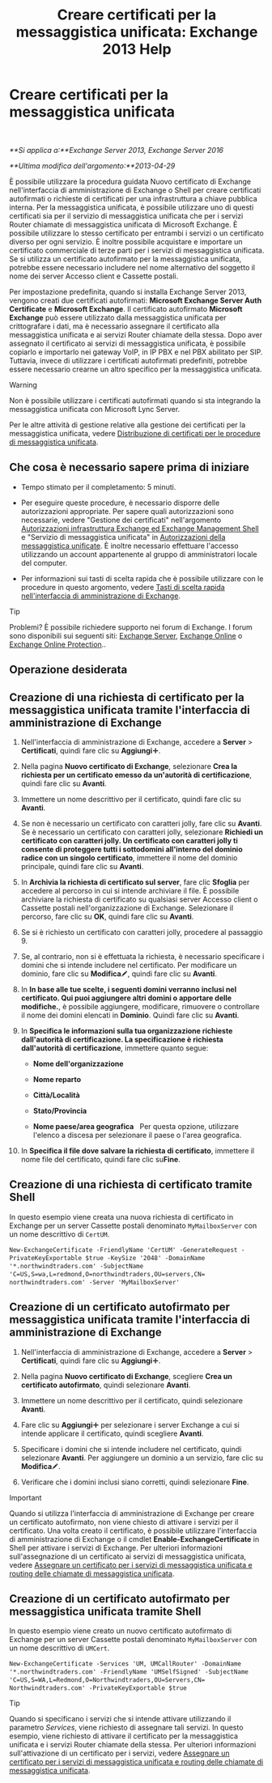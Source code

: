 ﻿---
title: 'Creare certificati per la messaggistica unificata: Exchange 2013 Help'
TOCTitle: Creare certificati per la messaggistica unificata
ms:assetid: 66807ee7-3d3f-482d-a3ac-d4e9baca3271
ms:mtpsurl: https://technet.microsoft.com/it-it/library/Dn205141(v=EXCHG.150)
ms:contentKeyID: 54652870
ms.date: 05/22/2018
mtps_version: v=EXCHG.150
ms.translationtype: MT
---

# Creare certificati per la messaggistica unificata

 

_**Si applica a:**Exchange Server 2013, Exchange Server 2016_

_**Ultima modifica dell'argomento:**2013-04-29_

È possibile utilizzare la procedura guidata Nuovo certificato di Exchange nell'interfaccia di amministrazione di Exchange o Shell per creare certificati autofirmati o richieste di certificati per una infrastruttura a chiave pubblica interna. Per la messaggistica unificata, è possibile utilizzare uno di questi certificati sia per il servizio di messaggistica unificata che per i servizi Router chiamate di messaggistica unificata di Microsoft Exchange. È possibile utilizzare lo stesso certificato per entrambi i servizi o un certificato diverso per ogni servizio. È inoltre possibile acquistare e importare un certificato commerciale di terze parti per i servizi di messaggistica unificata. Se si utilizza un certificato autofirmato per la messaggistica unificata, potrebbe essere necessario includere nel nome alternativo del soggetto il nome dei server Accesso client e Cassette postali.

Per impostazione predefinita, quando si installa Exchange Server 2013, vengono creati due certificati autofirmati: **Microsoft Exchange Server Auth Certificate** e **Microsoft Exchange**. Il certificato autofirmato **Microsoft Exchange** può essere utilizzato dalla messaggistica unificata per crittografare i dati, ma è necessario assegnare il certificato alla messaggistica unificata e ai servizi Router chiamate della stessa. Dopo aver assegnato il certificato ai servizi di messaggistica unificata, è possibile copiarlo e importarlo nei gateway VoIP, in IP PBX e nel PBX abilitato per SIP. Tuttavia, invece di utilizzare i certificati autofirmati predefiniti, potrebbe essere necessario crearne un altro specifico per la messaggistica unificata.


> [!WARNING]
> Non è possibile utilizzare i certificati autofirmati quando si sta integrando la messaggistica unificata con Microsoft Lync Server.



Per le altre attività di gestione relative alla gestione dei certificati per la messaggistica unificata, vedere [Distribuzione di certificati per le procedure di messaggistica unificata](deploying-certificates-for-um-procedures-exchange-2013-help.md).

## Che cosa è necessario sapere prima di iniziare

  - Tempo stimato per il completamento: 5 minuti.

  - Per eseguire queste procedure, è necessario disporre delle autorizzazioni appropriate. Per sapere quali autorizzazioni sono necessarie, vedere "Gestione dei certificati" nell'argomento [Autorizzazioni infrastruttura Exchange ed Exchange Management Shell](exchange-and-shell-infrastructure-permissions-exchange-2013-help.md) e "Servizio di messaggistica unificata" in [Autorizzazioni della messaggistica unificate](unified-messaging-permissions-exchange-2013-help.md). È inoltre necessario effettuare l'accesso utilizzando un account appartenente al gruppo di amministratori locale del computer.

  - Per informazioni sui tasti di scelta rapida che è possibile utilizzare con le procedure in questo argomento, vedere [Tasti di scelta rapida nell'interfaccia di amministrazione di Exchange](keyboard-shortcuts-in-the-exchange-admin-center-exchange-online-protection-help.md).


> [!TIP]
> Problemi? È possibile richiedere supporto nei forum di Exchange. I forum sono disponibili sui seguenti siti: <A href="https://go.microsoft.com/fwlink/p/?linkid=60612">Exchange Server</A>, <A href="https://go.microsoft.com/fwlink/p/?linkid=267542">Exchange Online</A> o <A href="https://go.microsoft.com/fwlink/p/?linkid=285351">Exchange Online Protection</A>..



## Operazione desiderata

## Creazione di una richiesta di certificato per la messaggistica unificata tramite l'interfaccia di amministrazione di Exchange

1.  Nell'interfaccia di amministrazione di Exchange, accedere a **Server** \> **Certificati**, quindi fare clic su **Aggiungi**![Icona Aggiungi](images/JJ218640.c1e75329-d6d7-4073-a27d-498590bbb558(EXCHG.150).gif "Icona Aggiungi").

2.  Nella pagina **Nuovo certificato di Exchange**, selezionare **Crea la richiesta per un certificato emesso da un'autorità di certificazione**, quindi fare clic su **Avanti**.

3.  Immettere un nome descrittivo per il certificato, quindi fare clic su **Avanti**.

4.  Se non è necessario un certificato con caratteri jolly, fare clic su **Avanti**. Se è necessario un certificato con caratteri jolly, selezionare **Richiedi un certificato con caratteri jolly. Un certificato con caratteri jolly ti consente di proteggere tutti i sottodomini all'interno del dominio radice con un singolo certificato**, immettere il nome del dominio principale, quindi fare clic su **Avanti**.

5.  In **Archivia la richiesta di certificato sul server**, fare clic **Sfoglia** per accedere al percorso in cui si intende archiviare il file. È possibile archiviare la richiesta di certificato su qualsiasi server Accesso client o Cassette postali nell'organizzazione di Exchange. Selezionare il percorso, fare clic su **OK**, quindi fare clic su **Avanti**.

6.  Se si è richiesto un certificato con caratteri jolly, procedere al passaggio 9.

7.  Se, al contrario, non si è effettuata la richiesta, è necessario specificare i domini che si intende includere nel certificato. Per modificare un dominio, fare clic su **Modifica**![Icona Modifica](images/JJ218640.6f53ccb2-1f13-4c02-bea0-30690e6ea71d(EXCHG.150).gif "Icona Modifica"), quindi fare clic su **Avanti**.

8.  In **In base alle tue scelte, i seguenti domini verranno inclusi nel certificato. Qui puoi aggiungere altri domini o apportare delle modifiche.**, è possibile aggiungere, modificare, rimuovere o controllare il nome dei domini elencati in **Dominio**. Quindi fare clic su **Avanti**.

9.  In **Specifica le informazioni sulla tua organizzazione richieste dall'autorità di certificazione. La specificazione è richiesta dall'autorità di certificazione**, immettere quanto segue:
    
      - **Nome dell'organizzazione**
    
      - **Nome reparto**
    
      - **Città/Località**
    
      - **Stato/Provincia**
    
      - **Nome paese/area geografica**   Per questa opzione, utilizzare l'elenco a discesa per selezionare il paese o l'area geografica.

10. In **Specifica il file dove salvare la richiesta di certificato**, immettere il nome file del certificato, quindi fare clic su**Fine**.

## Creazione di una richiesta di certificato tramite Shell

In questo esempio viene creata una nuova richiesta di certificato in Exchange per un server Cassette postali denominato `MyMailboxServer` con un nome descrittivo di `CertUM`.

    New-ExchangeCertificate -FriendlyName 'CertUM' -GenerateRequest -PrivateKeyExportable $true -KeySize '2048' -DomainName '*.northwindtraders.com' -SubjectName 'C=US,S=wa,L=redmond,O=northwindtraders,OU=servers,CN= northwindtraders.com' -Server 'MyMailboxServer'

## Creazione di un certificato autofirmato per messaggistica unificata tramite l'interfaccia di amministrazione di Exchange

1.  Nell'interfaccia di amministrazione di Exchange, accedere a **Server** \> **Certificati**, quindi fare clic su **Aggiungi**![Icona Aggiungi](images/JJ218640.c1e75329-d6d7-4073-a27d-498590bbb558(EXCHG.150).gif "Icona Aggiungi").

2.  Nella pagina **Nuovo certificato di Exchange**, scegliere **Crea un certificato autofirmato**, quindi selezionare **Avanti**.

3.  Immettere un nome descrittivo per il certificato, quindi selezionare **Avanti**.

4.  Fare clic su **Aggiungi**![Icona Aggiungi](images/JJ218640.c1e75329-d6d7-4073-a27d-498590bbb558(EXCHG.150).gif "Icona Aggiungi") per selezionare i server Exchange a cui si intende applicare il certificato, quindi scegliere **Avanti**.

5.  Specificare i domini che si intende includere nel certificato, quindi selezionare **Avanti**. Per aggiungere un dominio a un servizio, fare clic su **Modifica**![Icona Modifica](images/JJ218640.6f53ccb2-1f13-4c02-bea0-30690e6ea71d(EXCHG.150).gif "Icona Modifica").

6.  Verificare che i domini inclusi siano corretti, quindi selezionare **Fine**.


> [!IMPORTANT]
> Quando si utilizza l'interfaccia di amministrazione di Exchange per creare un certificato autofirmato, non viene chiesto di attivare i servizi per il certificato. Una volta creato il certificato, è possibile utilizzare l'interfaccia di amministrazione di Exchange o il cmdlet <STRONG>Enable-ExchangeCertificate</STRONG> in Shell per attivare i servizi di Exchange. Per ulteriori informazioni sull'assegnazione di un certificato ai servizi di messaggistica unificata, vedere <A href="assign-a-certificate-to-the-um-and-um-call-router-services-exchange-2013-help.md">Assegnare un certificato per i servizi di messaggistica unificata e routing delle chiamate di messaggistica unificata</A>.



## Creazione di un certificato autofirmato per messaggistica unificata tramite Shell

In questo esempio viene creato un nuovo certificato autofirmato di Exchange per un server Cassette postali denominato `MyMailboxServer` con un nome descrittivo di `UMCert`.

    New-ExchangeCertificate -Services 'UM, UMCallRouter' -DomainName '*.northwindtraders.com' -FriendlyName 'UMSelfSigned' -SubjectName 'C=US,S=WA,L=Redmond,O=Northwindtraders,OU=Servers,CN= Northwindtraders.com' -PrivateKeyExportable $true


> [!TIP]
> Quando si specificano i servizi che si intende attivare utilizzando il parametro <EM>Services</EM>, viene richiesto di assegnare tali servizi. In questo esempio, viene richiesto di attivare il certificato per la messaggistica unificata e i servizi Router chiamate della stessa. Per ulteriori informazioni sull'attivazione di un certificato per i servizi, vedere <A href="assign-a-certificate-to-the-um-and-um-call-router-services-exchange-2013-help.md">Assegnare un certificato per i servizi di messaggistica unificata e routing delle chiamate di messaggistica unificata</A>.


